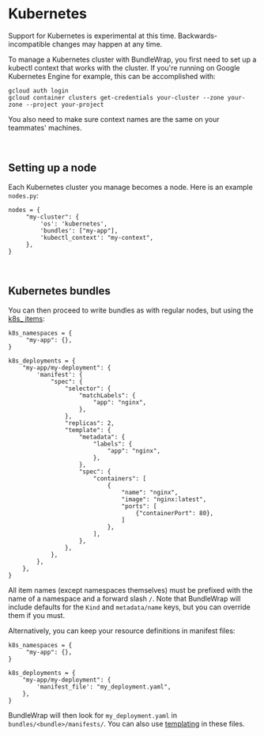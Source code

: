 # Kubernetes

<div class="alert alert-warning">Support for Kubernetes is experimental at this time. Backwards-incompatible changes may happen at any time.</div>

To manage a Kubernetes cluster with BundleWrap, you first need to set up a kubectl context that works with the cluster. If you're running on Google Kubernetes Engine for example, this can be accomplished with:

	gcloud auth login
	gcloud container clusters get-credentials your-cluster --zone your-zone --project your-project

You also need to make sure context names are the same on your teammates' machines.

<br>

## Setting up a node

Each Kubernetes cluster you manage becomes a node. Here is an example `nodes.py`:

	nodes = {
	     "my-cluster": {
	         'os': 'kubernetes',
	         'bundles': ["my-app"],
	         'kubectl_context': "my-context",
	     },
	}

<br>

## Kubernetes bundles

You can then proceed to write bundles as with regular nodes, but using the [k8s_ items](../items/k8s.md):

    k8s_namespaces = {
         "my-app": {},
    }

    k8s_deployments = {
        "my-app/my-deployment": {
            'manifest': {
                "spec": {
                    "selector": {
                        "matchLabels": {
                            "app": "nginx",
                        },
                    },
                    "replicas": 2,
                    "template": {
                        "metadata": {
                            "labels": {
                                "app": "nginx",
                            },
                        },
                        "spec": {
                            "containers": [
                                {
                                    "name": "nginx",
                                    "image": "nginx:latest",
                                    "ports": [
                                        {"containerPort": 80},
                                    ]
                                },
                            ],
                        },
                    },
                },
            },
        },
    }

All item names (except namespaces themselves) must be prefixed with the name of a namespace and a forward slash `/`. Note that BundleWrap will include defaults for the `Kind` and `metadata/name` keys, but you can override them if you must.

Alternatively, you can keep your resource definitions in manifest files:

    k8s_namespaces = {
         "my-app": {},
    }

    k8s_deployments = {
        "my-app/my-deployment": {
            'manifest_file': "my_deployment.yaml",
        },
    }

BundleWrap will then look for `my_deployment.yaml` in `bundles/<bundle>/manifests/`. You can also use [templating](../items/k8s.md#manifest_processor) in these files.
